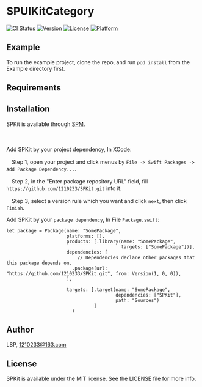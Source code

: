 # SPUIKitCategory

[![CI Status](https://img.shields.io/travis/1210233/SPKit.svg?style=flat)](https://travis-ci.org/1210233/SPKit)
[![Version](https://img.shields.io/cocoapods/v/SPKit.svg?style=flat)](https://cocoapods.org/pods/SPKit)
[![License](https://img.shields.io/cocoapods/l/SPKit.svg?style=flat)](https://cocoapods.org/pods/SPKit)
[![Platform](https://img.shields.io/cocoapods/p/SPKit.svg?style=flat)](https://cocoapods.org/pods/SPKit)

## Example

To run the example project, clone the repo, and run `pod install` from the Example directory first.

## Requirements

## Installation

SPKit is available through [SPM](Swift-Package-Manager). 
　
 
　
 
Add SPKit by your project dependency, In XCode:

　Step 1, open your project and click menus by `File -> Swift Packages -> Add Package Dependency...`.
  
　Step 2, in the "Enter package repository URL" field, fill `https://github.com/1210233/SPKit.git` into it.
  
　Step 3, select a version rule which you want and click `next`, then click `Finish`.



Add SPKit by your `package dependency`, In File `Package.swift`:

    
    let package = Package(name: "SomePackage",
                          platforms: [],
                          products: [.library(name: "SomePackage",
                                              targets: ["SomePackage"])],  
                          dependencies: [
                              // Dependencies declare other packages that this package depends on.
                            .package(url: "https://github.com/1210233/SPKit.git", from: Version(1, 0, 0)),
                          ],

                          targets: [.target(name: "SomePackage",
                                            dependencies: ["SPKit"],
                                            path: "Sources")
                                    ]  
                            )
                        
                        

                        
## Author

LSP, 1210233@163.com

## License

SPKit is available under the MIT license. See the LICENSE file for more info.
